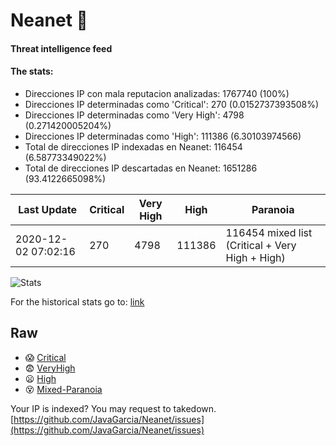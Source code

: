 # Neanet :hocho:
#### Threat intelligence feed
#### The stats:

- Direcciones IP con mala reputacion analizadas: 1767740 (100%)
- Direcciones IP determinadas como 'Critical':  270 (0.0152737393508%)
- Direcciones IP determinadas como 'Very High':  4798 (0.271420005204%)
- Direcciones IP determinadas como 'High':  111386 (6.30103974566)
- Total de direcciones IP indexadas en Neanet:  116454 (6.58773349022%)
- Total de direcciones IP descartadas en Neanet:  1651286 (93.4122665098%)

| Last Update | Critical | Very High | High | Paranoia |
| --- | --- | --- | --- | --- |
| 2020-12-02 07:02:16 | 270 | 4798 | 111386 | 116454 mixed list (Critical + Very High + High)|

![Stats](https://docs.google.com/spreadsheets/d/e/2PACX-1vSnaNMIXVabIpDJjufMlzH7poXnshF3mgd8Is1g9ytUEzVsP5my4Trn8f-xkoLLQ38xpL3HtmUexLo6/pubchart?oid=501124687&format=image)

For the historical stats go to: [link](/stats.csv)
## Raw
- :scream: [Critical](https://raw.githubusercontent.com/JavaGarcia/Neanet/master/blacklists/neanet_critical.txt)
- :fearful: [VeryHigh](https://raw.githubusercontent.com/JavaGarcia/Neanet/master/blacklists/neanet_veryHigh.txtt)
- :frowning: [High](https://raw.githubusercontent.com/JavaGarcia/Neanet/master/blacklists/neanet_high.txt)
- :dizzy_face: [Mixed-Paranoia](https://raw.githubusercontent.com/JavaGarcia/Neanet/master/blacklists/neanet_all.txt)


Your IP is indexed? You may request to takedown. [https://github.com/JavaGarcia/Neanet/issues](https://github.com/JavaGarcia/Neanet/issues)









































































































































































































































































































































































































































































































































































































































































































































































































































































































































































































































































































































































































































































































































































































































































































































































































































































































































































































































































































































































































































































































































































































































































































































































































































































































































































































































